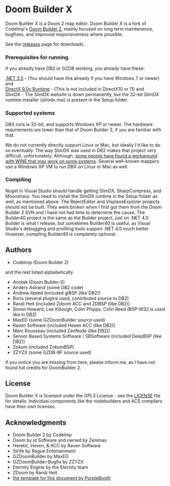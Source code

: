 # Doom Builder X

Doom Builder X is a Doom 2 map editor. Doom Builder X is a fork of CodeImp's [Doom Builder 2](http://www.doombuilder.com/), mainly focused on long term maintenence, bugfixes, and improved responsiveness where possible.

See the [releases](https://github.com/anotak/doombuilderx/releases) page for downloads.

### Prerequisites for running

if you already have DB2 or GZDB working, you already have these:

[.NET 3.5](https://www.microsoft.com/en-us/download/details.aspx?id=21) - (You should have this already if you have Windows 7 or newer)  
and  
[DirectX 9.0c Runtime](https://www.microsoft.com/en-us/download/details.aspx?id=35) - (This is not included in DirectX10 or 11)
and  
SlimDX - The SlimDX website is down permanently, but the 32-bit SlimDX runtime installer (slimdx.msi) is present in the Setup folder.  

### Supported systems

DBX runs is 32-bit, and supports Windows XP or newer. The hardware requirements are lower than that of Doom Builder 2, if you are familiar with that.

We do not currently directly support Linux or Mac, but ideally I'd like to do so eventually. The way SlimDX was used in DB2 makes that project very difficult, unfortunately. Although, [some people have found a workaround with WINE that may work on some systems](https://www.doomworld.com/forum/topic/106271-gzdoombuilder-wine-tutorial/). Several well-known mappers use a Windows XP VM to run DBX on Linux or Mac as well.

### Compiling

Nuget in Visual Studio should handle getting SlimDX, SharpCompress, and Moonsharp. You need to install the SlimDX runtime in the Setup folder as well, as mentioned above.
The RejectEditor and VisplaneExplorer projects should not be built. They were broken when I first got them from the Doom Builder 2 SVN and I have not had time to determine the cause.
The Builder40 project is the same as the Builder project, just on .NET 4.0. Builder is what I release, but sometimes Builder40 is useful, as Visual Studio's debugging and profiling tools support .NET 4.0 much better. However, compiling Builder40 is completely optional.

## Authors

* CodeImp (Doom Builder 2)

and the rest listed alphabetically

* Anotak (Doom Builder X)
* Anders Astrand (some DB2 code)
* Andrew Apted (included glBSP (like DB2))
* Boris (several plugins used, contributed source to DB2)
* Randi Heit (included Zdoom ACC and ZDBSP (like DB2))
* Simon Howard, Lee Killough, Colin Phipps, Colin Reed (BSP-W32 is used like in DB2)
* MaxED (some GZDoomBuilder source used)
* Raven Software (included Hexen ACC (like DB2))
* Marc Rousseau (included ZenNode (like DB2))
* Sensor Based Systems Software / SBSoftware (included DeepBSP (like DB2))
* Zokum (included ZokumBSP)
* ZZYZX (some GZDB-BF source used)

if you notice you are missing from here, please inform me, as I have not found full credits for DoomBuilder 2.

## License

Doom Builder X is licensed under the GPL3 License - see the [LICENSE](LICENSE) file for details.
Individual components like the nodebuilders and ACS compilers have their own licenses.

## Acknowledgments

* Doom Builder 2 by CodeImp
* Doom by id Software and owned by Zenimax
* Heretic, Hexen, & ACC by Raven Software
* Strife by Rogue Entertainment
* GZDoomBuilder by MaxED
* GZDoomBuilder-Bugfix by ZZYZX
* Eternity Engine by the Eternity team
* ZDoom by Randi Heit
* [the template for this document by PurpleBooth](https://gist.github.com/PurpleBooth/109311bb0361f32d87a2)